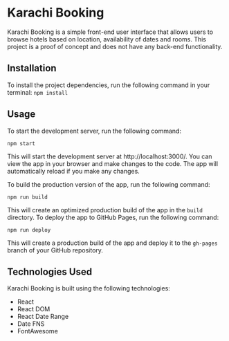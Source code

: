 # Karachi Booking

Karachi Booking is a simple front-end user interface that allows users to browse hotels based on location, availability of dates and rooms. This project is a proof of concept and does not have any back-end functionality.

## Installation

To install the project dependencies, run the following command in your terminal:
`npm install`

## Usage

To start the development server, run the following command:

`npm start`

This will start the development server at http://localhost:3000/. You can view the app in your browser and make changes to the code. The app will automatically reload if you make any changes.

To build the production version of the app, run the following command:

`npm run build`

This will create an optimized production build of the app in the `build` directory.
To deploy the app to GitHub Pages, run the following command:

`npm run deploy`

This will create a production build of the app and deploy it to the `gh-pages` branch of your GitHub repository.

## Technologies Used

Karachi Booking is built using the following technologies:

* React
* React DOM
* React Date Range
* Date FNS
* FontAwesome
